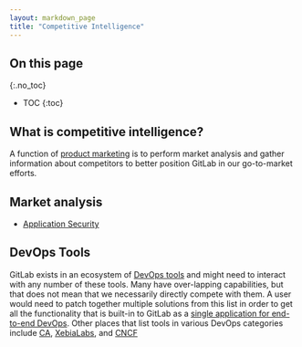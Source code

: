 ```yaml
---
layout: markdown_page
title: "Competitive Intelligence"
---
```


## On this page
{:.no_toc}

- TOC
{:toc}

## What is competitive intelligence?
A function of [product marketing](https://github.com/daijapan/test/tree/master/marketing/product-marketing/index.html.md) is to perform market analysis and gather information about competitors to better position GitLab in our go-to-market efforts.

## Market analysis
* [Application Security](application-security/index.html.md)

## DevOps Tools
GitLab exists in an ecosystem of [DevOps tools](/devops-tools/index.html.md) and might need to interact with any number of these tools. Many have over-lapping capabilities, but that does not mean that we necessarily directly compete with them. A user would need to patch together multiple solutions from this list in order to get all the functionality that is built-in to GitLab as a [single application for end-to-end DevOps](https://about.gitlab.com/index.html.md). Other places that list tools in various DevOps categories include [CA](https://assessment-tools.ca.com/tools/continuous-delivery-tools/en?embed/index.html.md), [XebiaLabs](https://xebialabs.com/periodic-table-of-devops-tools/index.html.md), and [CNCF](https://landscape.cncf.io/index.html.md)
